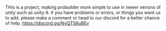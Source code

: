 THis is a project, making probuilder more simple to use in newer verions of unity such as unity 6. 
if you have problems or errors, or things you want us to add. 
please make a comment or head to our discord for a better chance of help.
https://discord.gg/NvQTS8uBEv
